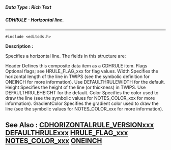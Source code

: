 ##### Data Type : Rich Text
##### CDHRULE - Horizontal line.
---
```
#include <editods.h>
```
**Description :**

Specifies a horizontal line.  The fields in this structure are:

Header  Defines this composite data item as a CDHRULE item.
Flags  Optional flags;  see HRULE_FLAG_xxx for flag values.
Width  Specifies the horizontal length of the line in TWIPS (see the symbolic 
definition for ONEINCH for more information).  Use DEFAULTHRULEWIDTH for the 
default.
Height  Specifies the height of the line (or thickness) in TWIPS.  Use 
DEFAULTHRULEHEIGHT for the default.
Color  Specifies the color used to draw the line (see the symbolic values for 
NOTES_COLOR_xxx for more information).
GradientColor Specifies the gradient color used to draw the line (see the 
symbolic values for NOTES_COLOR_xxx for more information).


**See Also :**
[CDHORIZONTALRULE_VERSIONxxx](/domino-c-api-docs/reference/Symb/CDHORIZONTALRULE_VERSIONxxx)
[DEFAULTHRULExxx](/domino-c-api-docs/reference/Symb/DEFAULTHRULExxx)
[HRULE_FLAG_xxx](/domino-c-api-docs/reference/Symb/HRULE_FLAG_xxx)
[NOTES_COLOR_xxx](/domino-c-api-docs/reference/Symb/NOTES_COLOR_xxx)
[ONEINCH](/domino-c-api-docs/reference/Symb/ONEINCH)
---
